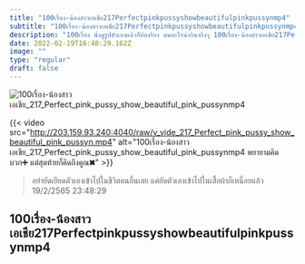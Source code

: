 ```yaml
---
title: "100เรื่อง-น้องสาวเอเชีย217Perfectpinkpussyshowbeautifulpinkpussynmp4"
subtitle: "100เรื่อง-น้องสาวเอเชีย217Perfectpinkpussyshowbeautifulpinkpussynmp4 ภาวนาให้เค้าเจอแต่สิ่งดีๆ ตั้งแต่นั้นมา เราก็ไม่เจอกันอีกเลย"
description: "100เรื่อง นั่งดูรูปตัวเองแล้วก็ท้องร้อง คนอะไรน่ากินจริงๆ 100เรื่อง-น้องสาวเอเชีย217Perfectpinkpussyshowbeautifulpinkpussynmp4 19/2/2565 23:48:29"
date: 2022-02-19T16:48:29.162Z
image: ""
type: "regular"
draft: false
---
```


![100เรื่อง-น้องสาวเอเชีย_217_Perfect_pink_pussy_show_beautiful_pink_pussynmp4](http://203.159.93.240:4040/raw/v_vide_217_Perfect_pink_pussy_show_beautiful_pink_pussyn.jpg)

{{< video src="http://203.159.93.240:4040/raw/v_vide_217_Perfect_pink_pussy_show_beautiful_pink_pussyn.mp4" alt="100เรื่อง-น้องสาวเอเชีย_217_Perfect_pink_pussy_show_beautiful_pink_pussynmp4 พยายามคิดบวก➕ แต่สุดท้ายก็คิดถึงคูณ✖" >}}


> อย่ายัดเยียดตัวเองเข้าไปในชีวิตคนอื่นเลย แค่ยัดตัวเองเข้าไปในเสื้อผ้าก็เหนื่อยแล้ว 19/2/2565 23:48:29

## 100เรื่อง-น้องสาวเอเชีย217Perfectpinkpussyshowbeautifulpinkpussynmp4
